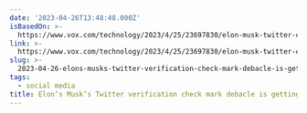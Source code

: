 ```yaml
---
date: '2023-04-26T13:48:48.000Z'
isBasedOn: >-
  https://www.vox.com/technology/2023/4/25/23697830/elon-musk-twitter-checkmark-removal-blue-kara-swisher-lebron-james-doja-cat
link: >-
  https://www.vox.com/technology/2023/4/25/23697830/elon-musk-twitter-checkmark-removal-blue-kara-swisher-lebron-james-doja-cat
slug: >-
  2023-04-26-elons-musks-twitter-verification-check-mark-debacle-is-getting-worse-vo
tags:
  - social media
title: Elon’s Musk’s Twitter verification check mark debacle is getting worse - Vo
---
```


